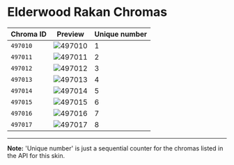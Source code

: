 # Elderwood Rakan Chromas

| Chroma ID | Preview | Unique number |
|---|---|---|
| `497010` | ![497010](https://raw.communitydragon.org/latest/plugins/rcp-be-lol-game-data/global/default/v1/champion-chroma-images/497/497010.png) | 1 |
| `497011` | ![497011](https://raw.communitydragon.org/latest/plugins/rcp-be-lol-game-data/global/default/v1/champion-chroma-images/497/497011.png) | 2 |
| `497012` | ![497012](https://raw.communitydragon.org/latest/plugins/rcp-be-lol-game-data/global/default/v1/champion-chroma-images/497/497012.png) | 3 |
| `497013` | ![497013](https://raw.communitydragon.org/latest/plugins/rcp-be-lol-game-data/global/default/v1/champion-chroma-images/497/497013.png) | 4 |
| `497014` | ![497014](https://raw.communitydragon.org/latest/plugins/rcp-be-lol-game-data/global/default/v1/champion-chroma-images/497/497014.png) | 5 |
| `497015` | ![497015](https://raw.communitydragon.org/latest/plugins/rcp-be-lol-game-data/global/default/v1/champion-chroma-images/497/497015.png) | 6 |
| `497016` | ![497016](https://raw.communitydragon.org/latest/plugins/rcp-be-lol-game-data/global/default/v1/champion-chroma-images/497/497016.png) | 7 |
| `497017` | ![497017](https://raw.communitydragon.org/latest/plugins/rcp-be-lol-game-data/global/default/v1/champion-chroma-images/497/497017.png) | 8 |

---

**Note:** 'Unique number' is just a sequential counter for the chromas listed in the API for this skin.